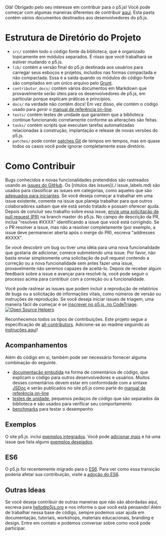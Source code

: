 Olá! Obrigado pelo seu interesse em contribuir para o p5.js! Você pode começar com algumas maneiras diferentes de contribuir [aqui](https://p5js.org/community/#contribute). Esta pasta contém vários documentos destinados aos desenvolvedores do p5.js.

# Estrutura de Diretório do Projeto

* `src/` contém todo o código fonte da biblioteca, que é organizado topicamente em módulos separados. É nisso que você trabalhará se estiver mudando o p5.js.
* `lib/` contém a versão final do p5.js destinada aos usuários para carregar seus esboços e projetos, incluídos nas formas compactada e não compactada. Essa é a saída quando os módulos do código-fonte são compilados em um único arquivo pelo [Grunt](https://gruntjs.com/).
* `contributor_docs/` contém vários documentos em Markdown que provavelmente serão úteis para os desenvolvedores de p5.js, em particular porque explicam práticas e princípios.
* `docs/` na verdade não contém docs! Em vez disso, ele contém o código usado para *gerar* o [manual de referência on-line](https://p5js.org/reference/).
* `tests/` contém testes de unidade que garantem que a biblioteca continue funcionando corretamente conforme as alterações são feitas.
* `tasks/` contém scripts que executam tarefas automatizadas relacionadas à construção, implantação e release de novas versões do p5.js.
* `patches/` pode conter [patches Git](https://git-scm.com/docs/git-format-patch) de tempos em tempos, mas em quase todos os casos você pode ignorar completamente esse diretório.

# Como Contribuir

Bugs conhecidos e novas funcionalidades pretendidos são rastreados usando as [issues do GitHub](https://github.com/processing/p5.js/issues). Os [rótulos das issues](./ issue_labels.md) são usados para classificar as issues em categorias, como aqueles que são [adequados para iniciantes](https://github.com/processing/p5.js/labels/level%3Abeginner). Se você deseja começar a trabalhar em uma issue existente, comente na issue que planeja trabalhar para que outros colaboradores saibam que ele está sendo tratado e possam oferecer ajuda. Depois de concluir seu trabalho sobre essa issue, [envie uma solicitação de pull request (PR)](./preparing_a_pull_request.md) na branch master do p5.js. No campo de descrição da PR, inclua "resolves #XXXX" identificando a issue que você está corrigindo. Se o PR resolver a issue, mas não a resolver completamente (por exemplo, a issue deve permanecer aberta após o merge do PR), escreva "addresses #XXXX".

Se você descobrir um bug ou tiver uma idéia para uma nova funcionalidade que gostaria de adicionar, comece submetendo uma issue. Por favor, não basta enviar simplesmente uma solicitação de pull request contendo a correção ou a nova funcionalidade sem antes fazer uma issue, provavelmente não seremos capazes de aceitá-lo. Depois de receber algum feedback sobre a issue e avançar para resolvê-la, você pode seguir o processo acima para contribuir com a correção ou a funcionalidade.

Você pode rastrear as issues que podem incluir a reprodução de relatórios de bugs ou a solicitação de informações vitais, como números de versão ou instruções de reprodução. Se você deseja iniciar issues de triagem, uma maneira fácil de começar é se [inscrever no p5.js. no CodeTriage](https://www.codetriage.com/processing/p5.js). [![Open Source Helpers](https://www.codetriage.com/processing/p5.js/badges/users.svg)](https://www.codetriage.com/processing/p5.js)

Reconhecemos todos os tipos de contribuições. Este projeto segue a especificação de [all-contributors](https://github.com/kentcdodds/all-contributors). Adicione-se ao readme seguindo as [instruções aqui](https://github.com/processing/p5.js/issues/2309)!

## Acompanhamentos

Além do código em si, também pode ser necessário fornecer alguma combinação do seguinte.

- [documentação embutida](./inline_documentation.md) na forma de comentários de código, que explicam o código para outros desenvolvedores e usuários. Muitos desses comentários devem estar em conformidade com a sintaxe [JSDoc](https://usejsdoc.org) e serão publicados no site p5.js como parte do [manual de referência on-line](https://p5js.org/reference/ )
- [testes de unidade](./unit_testing.md), pequenos pedaços de código que são separados da biblioteca e são usados para verificar seu comportamento
- [benchmarks](./benchmarking_p5.md) para testar o desempenho

## Exemplos

O site p5.js. inclui [exemplos integrados](http://p5js.org/examples/). Você pode [adicionar mais](https://github.com/processing/p5.js-website/blob/master/contributor_docs/Adding_examples.md) e há uma issue que lista alguns [exemplos desejados](https://github.com/processing/p5.js/issues/1954).

## ES6

O p5.js foi recentemente migrado para o [ES6](https://en.wikipedia.org/wiki/ECMAScript#6th_Edition_-_ECMAScript_2015). Para ver como essa transição poderia afetar sua contribuição, visite a [adoção do ES6](./es6-adoption.md).

## Outras Ideas

Se você deseja contribuir de outras maneiras que não são abordadas aqui, escreva para [hello@p5js.org](mailto:hello@p5js.org) e nos informe o que você está pensando! Além de trabalhar nessa base de código, sempre podemos usar ajuda em documentação, tutoriais, workshops, materiais educacionais, branding e design. Entre em contato e podemos conversar sobre como você pode participar.